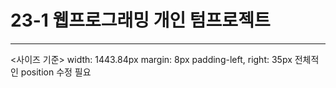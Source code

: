 # 23-1 웹프로그래밍 개인 텀프로젝트
---
<사이즈 기준> 
width: 1443.84px
margin: 8px
padding-left, right: 35px
전체적인 position 수정 필요